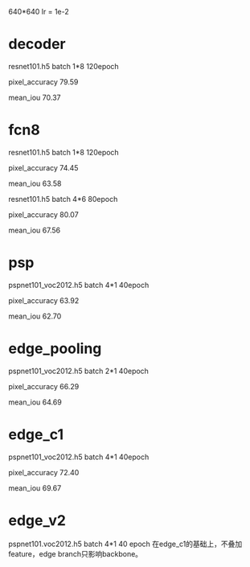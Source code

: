 640*640
lr = 1e-2

# decoder
resnet101.h5 batch 1*8  120epoch

pixel_accuracy       79.59
 
mean_iou             70.37

# fcn8
resnet101.h5 batch 1*8 120epoch

pixel_accuracy       74.45 

mean_iou             63.58

resnet101.h5 batch 4*6 80epoch

pixel_accuracy       80.07
 
mean_iou             67.56

# psp
pspnet101_voc2012.h5 batch 4*1 40epoch

pixel_accuracy       63.92 

mean_iou             62.70

# edge_pooling
pspnet101_voc2012.h5 batch 2*1 40epoch

pixel_accuracy       66.29 

mean_iou             64.69

# edge_c1
pspnet101_voc2012.h5 batch 4*1 40epoch

pixel_accuracy       72.40
 
mean_iou             69.67

# edge_v2
pspnet101.voc2012.h5 batch 4*1 40 epoch
在edge_c1的基础上，不叠加feature，edge branch只影响backbone。

